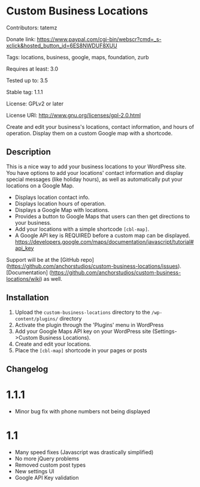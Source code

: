 # Custom Business Locations #
Contributors: tatemz

Donate link: https://www.paypal.com/cgi-bin/webscr?cmd=_s-xclick&hosted_button_id=6ES8NWDUF8XUU

Tags: locations, business, google, maps, foundation, zurb

Requires at least: 3.0

Tested up to: 3.5

Stable tag: 1.1.1

License: GPLv2 or later

License URI: http://www.gnu.org/licenses/gpl-2.0.html


Create and edit your business's locations, contact information, and hours of operation. Display them on a custom Google map with a shortcode.

## Description ##
This is a nice way to add your business locations to your WordPress site. You have options to add your locations' contact information and display special messages (like holiday hours), as well as automatically put your locations on a Google Map.

* Displays location contact info.
* Displays location hours of operation.
* Displays a Google Map with locations.
* Provides a button to Google Maps that users can then get directions to your business.
* Add your locations with a simple shortcode `[cbl-map]`.
* A Google API key is REQUIRED before a custom map can be displayed. <https://developers.google.com/maps/documentation/javascript/tutorial#api_key>

Support will be at the [GitHub repo] (https://github.com/anchorstudios/custom-business-locations/issues). [Documentation] (https://github.com/anchorstudios/custom-business-locations/wiki) as well.


## Installation ##

1. Upload the `custom-business-locations` directory to the `/wp-content/plugins/` directory
1. Activate the plugin through the 'Plugins' menu in WordPress
1. Add your Google Maps API key on your WordPress site (Settings->Custom Business Locations).
1. Create and edit your locations.
1. Place the `[cbl-map]` shortcode in your pages or posts

## Changelog ##

# 1.1.1 #
* Minor bug fix with phone numbers not being displayed

# 1.1 #
* Many speed fixes (Javascript was drastically simplified)
* No more jQuery problems
* Removed custom post types
* New settings UI
* Google API Key validation
